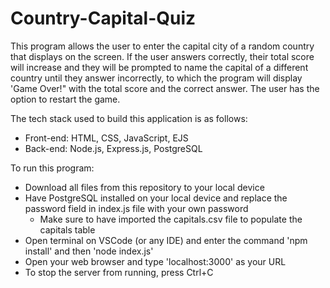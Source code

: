# Country-Capital-Quiz
This program allows the user to enter the capital city of a random country that displays on the screen. If the user answers correctly, their total score will increase and they will be prompted to name the capital of a different country until they answer incorrectly, to which the program will display 'Game Over!" with the total score and the correct answer. The user has the option to restart the game.

The tech stack used to build this application is as follows: 
  - Front-end: HTML, CSS, JavaScript, EJS
  - Back-end: Node.js, Express.js, PostgreSQL

To run this program:
  - Download all files from this repository to your local device
  - Have PostgreSQL installed on your local device and replace the password field in index.js file with your own password
      - Make sure to have imported the capitals.csv file to populate the capitals table
  - Open terminal on VSCode (or any IDE) and enter the command 'npm install' and then 'node index.js'
  - Open your web browser and type 'localhost:3000' as your URL
  - To stop the server from running, press Ctrl+C
  
